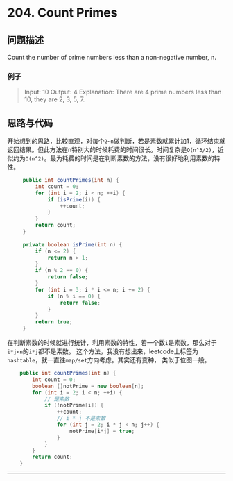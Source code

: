 # 204. Count Primes

## 问题描述

Count the number of prime numbers less than a non-negative number, n.

### 例子

<blockquote>

Input: 10
Output: 4
Explanation: There are 4 prime numbers less than 10, they are 2, 3, 5, 7.

</blockquote>


## 思路与代码

开始想到的思路，比较直观，对每个`2~n`做判断，若是素数就累计加1，循环结束就返回结果。但此方法在n特别大的时候耗费的时间很长。时间复杂是`O(n^3/2)`，近似约为`O(n^2)`。最为耗费的时间是在判断素数的方法，没有很好地利用素数的特性。

```Java
     public int countPrimes(int n) {
		 int count = 0;
		 for (int i = 2; i < n; ++i) {
			 if (isPrime(i)) {
				 ++count;
			 }
		 } 
		 return count;
	 }
	 
	 private boolean isPrime(int n) {
		 if (n <= 2) {
			 return n > 1;
		 }
		 if (n % 2 == 0) {
			 return false;
		 }
		 for (int i = 3; i * i <= n; i += 2) {
			 if (n % i == 0) {
				 return false;
			 }
		 } 
		 return true;
	 }
```

在判断素数的时候就进行统计，利用素数的特性，若一个数`i`是素数，那么对于`i*j<n`的`i*j`都不是素数。
这个方法，我没有想出来，leetcode上标签为`hashtable`，就一直往`map/set`方向考虑。其实还有变种，
类似于位图一般。

```Java
    public int countPrimes(int n) {
        int count = 0;
        boolean []notPrime = new boolean[n];
        for (int i = 2; i < n; ++i) {
            // 是素数
            if (!notPrime[i]) {
                ++count;
                // i * j 不是素数
                for (int j = 2; i * j < n; j++) {
                    notPrime[i*j] = true;
                }
            }
        }
        return count;
    }
```
---------